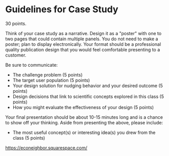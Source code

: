 # Guidelines for Case Study

30 points.

Think of your case study as a narrative. Design it as a "poster" with one to two pages that could contain multiple panels. You do not need to make a poster; plan to display electronically. Your format should be a professional quality publication design that you would feel comfortable presenting to a customer.

Be sure to communicate:

- The challenge problem (5 points)
- The target user population (5 points)
- Your design solution for nudging behavior and your desired outcome (5 points)
- Design decisions that link to scientific concepts explored in this class (5 points)
- How you might evaluate the effectiveness of your design (5 points)

Your final presentation should be about 10-15 minutes long and is a chance to show off your thinking. Aside from presenting the above, please include:

- The most useful concept(s) or interesting idea(s) you drew from the class (5 points)

https://econeighbor.squarespace.com/
